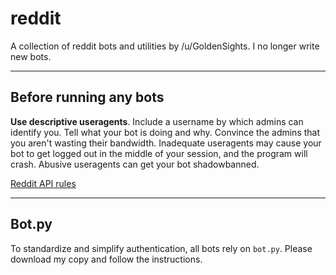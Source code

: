 reddit
======

A collection of reddit bots and utilities by /u/GoldenSights. I no longer write new bots.

---

## Before running any bots

**Use descriptive useragents**. Include a username by which admins can identify you. Tell what your bot is doing and why. Convince the admins that you aren't wasting their bandwidth. Inadequate useragents may cause your bot to get logged out in the middle of your session, and the program will crash. Abusive useragents can get your bot shadowbanned.

[Reddit API rules](https://github.com/reddit/reddit/wiki/API)

---

## Bot.py

To standardize and simplify authentication, all bots rely on `bot.py`. Please download my copy and follow the instructions.
